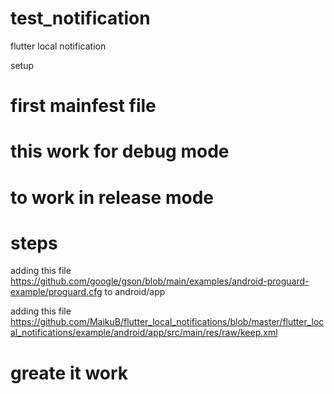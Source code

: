 # test_notification

flutter local notification


setup


# first mainfest file

 <uses-permission android:name="android.permission.RECEIVE_BOOT_COMPLETED"/>
  <uses-permission android:name="android.permission.SCHEDULE_EXACT_ALARM" />
    <uses-permission android:name="android.permission.USE_EXACT_ALARM" />


 <receiver android:exported="false" android:name="com.dexterous.flutterlocalnotifications.ScheduledNotificationReceiver" />
     <receiver android:exported="false" android:name="com.dexterous.flutterlocalnotifications.ScheduledNotificationBootReceiver">
            <intent-filter>
                <action android:name="android.intent.action.BOOT_COMPLETED"/>
                <action android:name="android.intent.action.MY_PACKAGE_REPLACED"/>
                <action android:name="android.intent.action.QUICKBOOT_POWERON" />
                <action android:name="com.htc.intent.action.QUICKBOOT_POWERON"/>
            </intent-filter>
        </receiver>

# this work for debug mode


# to work in release mode

# steps

adding this file https://github.com/google/gson/blob/main/examples/android-proguard-example/proguard.cfg  to android/app

adding this file https://github.com/MaikuB/flutter_local_notifications/blob/master/flutter_local_notifications/example/android/app/src/main/res/raw/keep.xml


# greate it work 


